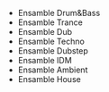 
* Ensamble Drum&Bass  
* Ensamble Trance  
* Ensamble Dub  
* Ensamble Techno 
* Ensamble Dubstep  
* Ensamble IDM  
* Ensamble Ambient  
* Ensamble House  
